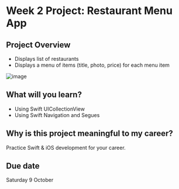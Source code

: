 # Week 2 Project: Restaurant Menu App

## Project Overview
- Displays list of restaurants
- Displays a menu of items (title, photo, price) for each menu item

![image](https://user-images.githubusercontent.com/34512743/135730851-d522aab4-492f-4e1e-8ef0-5222b8eafa94.png)

## What will you learn?
- Using Swift UICollectionView
- Using Swift Navigation and Segues

## Why is this project meaningful to my career?
Practice Swift & iOS development for your career.

## Due date
Saturday 9 October
